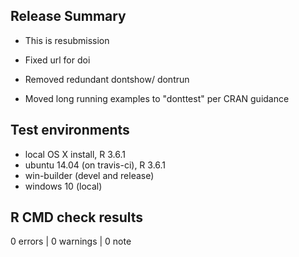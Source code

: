 ## Release Summary 
* This is resubmission

* Fixed url for doi
* Removed redundant dontshow/ dontrun
* Moved long running examples to "donttest" per CRAN guidance


## Test environments
* local OS X install, R 3.6.1
* ubuntu 14.04 (on travis-ci), R 3.6.1
* win-builder (devel and release)
* windows 10 (local)

## R CMD check results

0 errors | 0 warnings | 0 note


